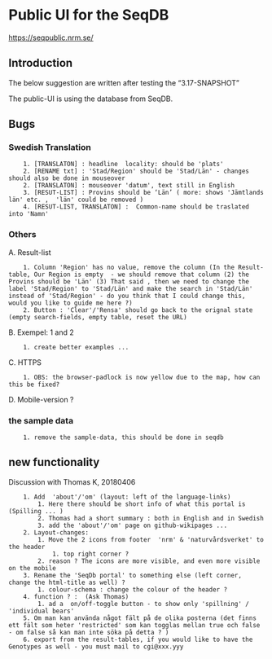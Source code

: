 # Public UI for the SeqDB
https://seqpublic.nrm.se/


## Introduction
The below suggestion are written after testing the “3.17-SNAPSHOT”<p>
The public-UI is using the database from SeqDB.

## Bugs

### Swedish Translation

        1. [TRANSLATON] : headline  locality: should be 'plats' 
        2. [RENAME txt] : 'Stad/Region' should be 'Stad/Län' - changes should also be done in mouseover
        2. [TRANSLATON] : mouseover 'datum', text still in English  
        3. [RESUT-LIST] : Provins should be ‘Län’ ( more: shows 'Jämtlands län' etc. ,  'län' could be removed )
        4. [RESUT-LIST, TRANSLATON] :  Common-name should be traslated into 'Namn'

### Others

A. Result-list

        1. Column 'Region' has no value, remove the column (In the Result-table, Our Region is empty  - we should remove that column (2) the Provins should be 'Län' (3) That said , then we need to change the label 'Stad/Region' to 'Stad/Län' and make the search in 'Stad/Län' instead of 'Stad/Region' - do you think that I could change this, would you like to guide me here ?)
        2. Button : 'Clear'/'Rensa' should go back to the orignal state (empty search-fields, empty table, reset the URL)

B. Exempel: 1 and 2

        1. create better examples ...

C. HTTPS

        1. OBS: the browser-padlock is now yellow due to the map, how can this be fixed?


D. Mobile-version ?

### the sample data

        1. remove the sample-data, this should be done in seqdb


## new functionality

Discussion with Thomas K, 20180406

        1. Add  'about'/'om' (layout: left of the language-links)
            1. Here there should be short info of what this portal is (Spilling ... )
            2. Thomas had a short summary : both in English and in Swedish
            3. add the 'about'/'om' page on github-wikipages ...
        2. Layout-changes:
            1. Move the 2 icons from footer  'nrm' & 'naturvårdsverket' to the header
                1. top right corner ?
            2. reason ? The icons are more visible, and even more visible on the mobile
        3. Rename the 'SeqDb portal' to something else (left corner, change the html-title as well) ? 
            1. colour-schema : change the colour of the header ?
        4. function ? :  (Ask Thomas)
            1. ad a  on/off-toggle button - to show only 'spillning' / 'individual bears'
        5. Om man kan använda något fält på de olika posterna (det finns ett fält som heter 'restricted' som kan togglas mellan true och false - om false så kan man inte söka på detta ? )
        6. export from the result-tables, if you would like to have the Genotypes as well - you must mail to cgi@xxx.yyy 

